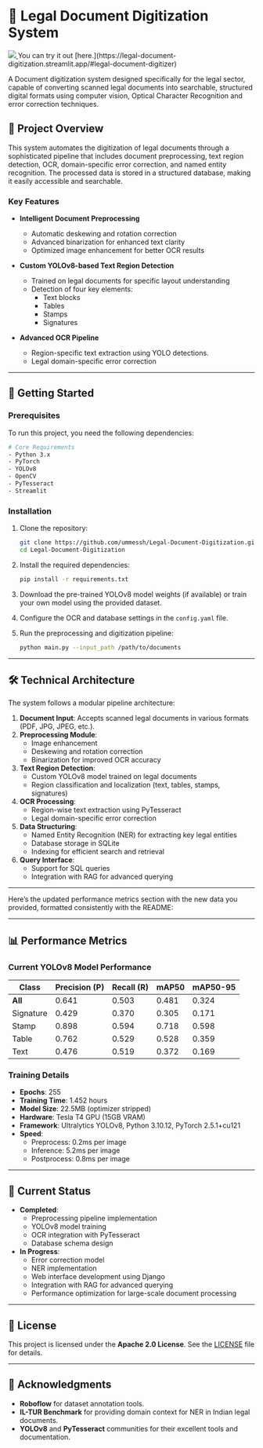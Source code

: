 # 📄 Legal Document Digitization System

<a href="https://universe.roboflow.com/major-a0zsb/documents-dataset-yygxz">
    <img src="https://app.roboflow.com/images/download-dataset-badge.svg"></img>
</a>
 You can try it out [here.](https://legal-document-digitization.streamlit.app/#legal-document-digitizer)
 
 A Document digitization system designed specifically for the legal sector, capable of converting scanned legal documents into searchable, structured digital formats using computer vision, Optical Character Recognition and error correction techniques.

## 🎯 Project Overview

This system automates the digitization of legal documents through a sophisticated pipeline that includes document preprocessing, text region detection, OCR, domain-specific error correction, and named entity recognition. The processed data is stored in a structured database, making it easily accessible and searchable.

### Key Features

- **Intelligent Document Preprocessing**
  - Automatic deskewing and rotation correction
  - Advanced binarization for enhanced text clarity
  - Optimized image enhancement for better OCR results

- **Custom YOLOv8-based Text Region Detection**
  - Trained on legal documents for specific layout understanding
  - Detection of four key elements:
    - Text blocks
    - Tables
    - Stamps
    - Signatures

- **Advanced OCR Pipeline**
  - Region-specific text extraction using YOLO detections.
  - Legal domain-specific error correction

---

## 🚀 Getting Started

### Prerequisites

To run this project, you need the following dependencies:

```bash
# Core Requirements
- Python 3.x
- PyTorch
- YOLOv8
- OpenCV
- PyTesseract
- Streamlit
```

### Installation

1. Clone the repository:
   ```bash
   git clone https://github.com/ummessh/Legal-Document-Digitization.git
   cd Legal-Document-Digitization
   ```

2. Install the required dependencies:
   ```bash
   pip install -r requirements.txt
   ```

3. Download the pre-trained YOLOv8 model weights (if available) or train your own model using the provided dataset.

4. Configure the OCR and database settings in the `config.yaml` file.

5. Run the preprocessing and digitization pipeline:
   ```bash
   python main.py --input_path /path/to/documents
   ```

---

## 🛠️ Technical Architecture

The system follows a modular pipeline architecture:

1. **Document Input**: Accepts scanned legal documents in various formats (PDF, JPG, JPEG, etc.).
2. **Preprocessing Module**:
   - Image enhancement
   - Deskewing and rotation correction
   - Binarization for improved OCR accuracy
3. **Text Region Detection**:
   - Custom YOLOv8 model trained on legal documents
   - Region classification and localization (text, tables, stamps, signatures)
4. **OCR Processing**:
   - Region-wise text extraction using PyTesseract
   - Legal domain-specific error correction
5. **Data Structuring**:
   - Named Entity Recognition (NER) for extracting key legal entities
   - Database storage in SQLite
   - Indexing for efficient search and retrieval
6. **Query Interface**:
   - Support for SQL queries
   - Integration with RAG for advanced querying

---

Here’s the updated performance metrics section with the new data you provided, formatted consistently with the README:

---

## 📊 Performance Metrics

### Current YOLOv8 Model Performance

| Class      | Precision (P) | Recall (R) | mAP50  | mAP50-95 |
|------------|---------------|------------|--------|----------|
| **All**    | 0.641         | 0.503      | 0.481  | 0.324    |
| Signature  | 0.429         | 0.370      | 0.305  | 0.171    |
| Stamp      | 0.898         | 0.594      | 0.718  | 0.598    |
| Table      | 0.762         | 0.529      | 0.528  | 0.359    |
| Text       | 0.476         | 0.519      | 0.372  | 0.169    |

### Training Details
- **Epochs**: 255
- **Training Time**: 1.452 hours
- **Model Size**: 22.5MB (optimizer stripped)
- **Hardware**: Tesla T4 GPU (15GB VRAM)
- **Framework**: Ultralytics YOLOv8, Python 3.10.12, PyTorch 2.5.1+cu121
- **Speed**:
  - Preprocess: 0.2ms per image
  - Inference: 5.2ms per image
  - Postprocess: 0.8ms per image

---
## 🔄 Current Status

- **Completed**:
  - Preprocessing pipeline implementation
  - YOLOv8 model training
  - OCR integration with PyTesseract
  - Database schema design
- **In Progress**:
  - Error correction model
  - NER implementation
  - Web interface development using Django
  - Integration with RAG for advanced querying
  - Performance optimization for large-scale document processing

---

## 📝 License

This project is licensed under the **Apache 2.0 License**. See the [LICENSE](https://github.com/ummessh/Legal-Document-Digitization/blob/main/LICENSE) file for details.

---

## 🙏 Acknowledgments

- **Roboflow** for dataset annotation tools.
- **IL-TUR Benchmark** for providing domain context for NER in Indian legal documents.
- **YOLOv8** and **PyTesseract** communities for their excellent tools and documentation.


